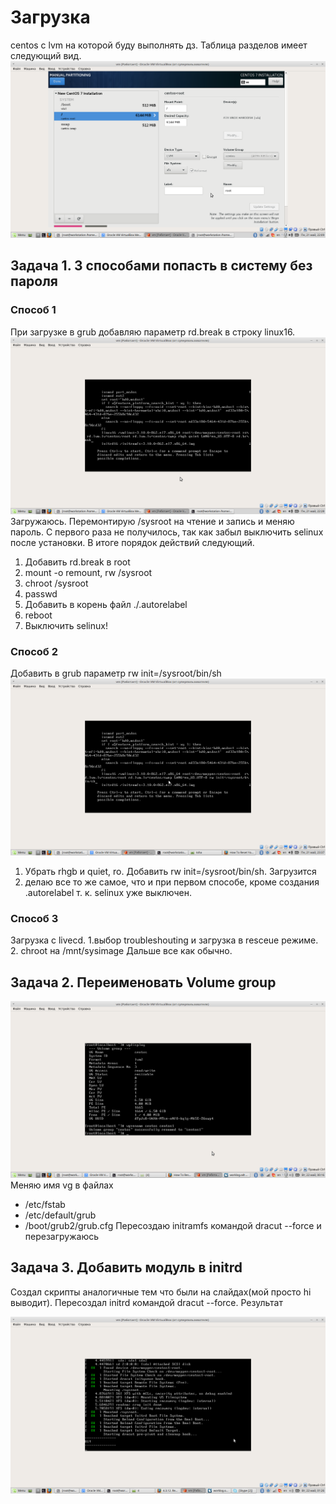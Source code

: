 # Загрузка #
centos с lvm на которой буду выполнять дз. Таблица разделов имеет следующий вид.
![partitions](https://github.com/imperfection1911/homework/blob/boot/4/partitions.png)

## Задача 1. 3 способами попасть в систему без пароля ##
### Способ 1 ###
При загрузке в grub добавляю параметр rd.break в строку linux16.
![rd.break](https://github.com/imperfection1911/homework/blob/boot/4/rdbreak.png)
Загружаюсь. Перемонтирую /sysroot на чтение и запись и меняю пароль. С первого раза не получилось, так как забыл выключить selinux после установки. 
В итоге порядок действий следующий.
1. Добавить rd.break в root
2. mount -o remount, rw /sysroot
3. chroot /sysroot
4. passwd
5. Добавить в корень файл ./.autorelabel
6. reboot
7. Выключить selinux!
### Способ 2 ###
Добавить в grub параметр rw init=/sysroot/bin/sh
![/bin/sh](https://github.com/imperfection1911/homework/blob/boot/4/binsh.png)
1. Убрать rhgb и quiet, ro. Добавить rw init=/sysroot/bin/sh. Загрузится
2. делаю все то же самое, что и при первом способе, кроме создания .autorelabel т. к. selinux уже выключен.
### Способ 3 ###
Загрузка с livecd. 
1.выбор troubleshouting и загрузка в rescеue режиме.
2. chroot на /mnt/sysimage Дальше все как обычно.

## Задача 2. Переименовать Volume group ##
![vgrename](https://github.com/imperfection1911/homework/blob/boot/4/vgrename.png)
Меняю имя vg в файлах
* /etc/fstab
* /etc/default/grub
* /boot/grub2/grub.cfg
Пересоздаю initramfs командой dracut --force и перезагружаюсь

## Задача 3. Добавить модуль в initrd ##

Создал скрипты аналогичные тем что были на слайдах(мой просто hi выводит). 
Пересоздал initrd командой dracut --force. Результат

![hi](https://github.com/imperfection1911/homework/blob/boot/4/hi.png)
